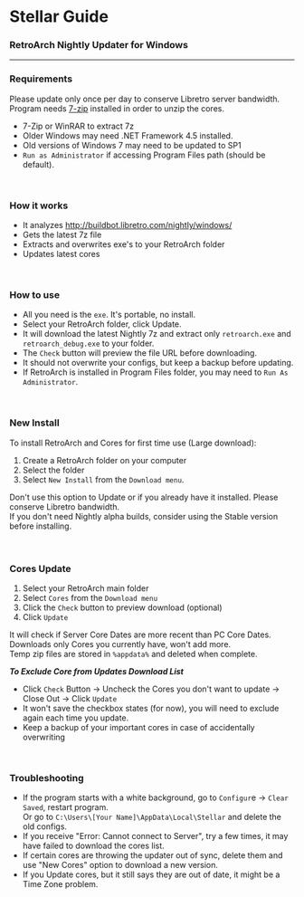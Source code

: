 # Stellar Guide
### RetroArch Nightly Updater for Windows
---

### Requirements
Please update only once per day to conserve Libretro server bandwidth.  
Program needs [7-zip](http://www.7-zip.org/download.html) installed in order to unzip the cores.

- 7-Zip or WinRAR to extract 7z
- Older Windows may need .NET Framework 4.5 installed.
- Old versions of Windows 7 may need to be updated to SP1
- `Run as Administrator` if accessing Program Files path (should be default).
<br>

### How it works
- It analyzes http://buildbot.libretro.com/nightly/windows/
- Gets the latest 7z file
- Extracts and overwrites exe's to your RetroArch folder
- Updates latest cores
<br>

### How to use
- All you need is the `exe`. It's portable, no install.
- Select your RetroArch folder, click Update.
- It will download the latest Nightly 7z and extract only `retroarch.exe` and `retroarch_debug.exe` to your folder.
- The `Check` button will preview the file URL before downloading.
- It should not overwrite your configs, but keep a backup before updating.
- If RetroArch is installed in Program Files folder, you may need to `Run As Administrator`.
<br>

### New Install
To install RetroArch and Cores for first time use (Large download):

1. Create a RetroArch folder on your computer
2. Select the folder
3. Select `New Install` from the `Download menu`.

Don't use this option to Update or if you already have it installed. Please conserve Libretro bandwidth.  
If you don't need Nightly alpha builds, consider using the Stable version before installing.  
<br>
<br>

### Cores Update
1. Select your RetroArch main folder
2. Select `Cores` from the `Download menu`
3. Click the `Check` button to preview download (optional)
4. Click `Update`

It will check if Server Core Dates are more recent than PC Core Dates.  
Downloads only Cores you currently have, won't add more.  
Temp zip files are stored in `%appdata%` and deleted when complete.  

***To Exclude Core from Updates Download List***
- Click `Check` Button → Uncheck the Cores you don't want to update → Close Out → Click `Update`
- It won't save the checkbox states (for now), you will need to exclude again each time you update.
- Keep a backup of your important cores in case of accidentally overwriting
<br>

### Troubleshooting
- If the program starts with a white background, go to `Configur`e → `Clear Saved`, restart program.  
Or go to `C:\Users\[Your Name]\AppData\Local\Stellar` and delete the old configs.
- If you receive "Error: Cannot connect to Server", try a few times, it may have failed to download the cores list.
- If certain cores are throwing the updater out of sync, delete them and use "New Cores" option to download a new version.
- If you Update cores, but it still says they are out of date, it might be a Time Zone problem.